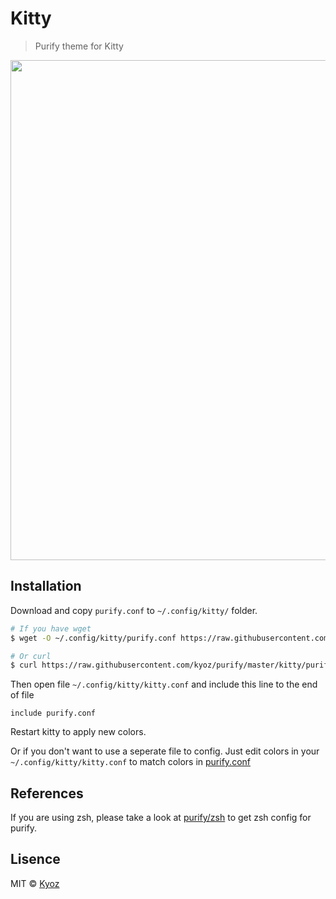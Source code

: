 # Kitty
> Purify theme for Kitty

<p align="center">
  <img src="https://i.imgur.com/9644OVJ.png" width="800px">
</p>

## Installation

Download and copy `purify.conf` to `~/.config/kitty/` folder.

```sh
# If you have wget
$ wget -O ~/.config/kitty/purify.conf https://raw.githubusercontent.com/kyoz/purify/master/kitty/purify.conf

# Or curl
$ curl https://raw.githubusercontent.com/kyoz/purify/master/kitty/purify.conf -o ~/.config/kitty/purify.conf 
```

Then open file `~/.config/kitty/kitty.conf` and include this line to the end of file

```
include purify.conf
```

Restart kitty to apply new colors.

Or if you don't want to use a seperate file to config. Just edit colors in your `~/.config/kitty/kitty.conf` to match colors in [purify.conf](./purify.conf)

## References

If you are using zsh, please take a look at [purify/zsh](https://github.com/kyoz/purify/tree/master/zsh) to get zsh config for purify.

## Lisence
MIT © [Kyoz](mailto:banminkyoz@gmail.com)
